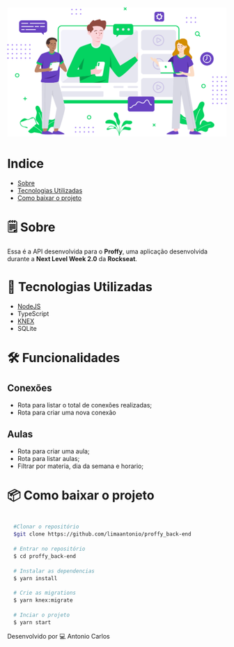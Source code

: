 <h1 align="center">
  <img src="github/landing.svg">
</h1>

# Indice
- [Sobre](#-sobre)
- [Tecnologias Utilizadas](#-tecnologias-utilizadas)
- [Como baixar o projeto](#como-baixar-o-projeto)

# 🗒 Sobre

Essa é a API desenvolvida para o **Proffy**, uma aplicação desenvolvida durante a **Next Level Week 2.0** da **Rockseat**. 

# 🚀 Tecnologias Utilizadas

- [NodeJS](https://nodejs.org/en/)
- TypeScript
- [KNEX](http://knexjs.org/)
- SQLite

# 🛠 Funcionalidades

## Conexões

- Rota para listar o total de conexões realizadas;
- Rota para criar uma nova conexão

## Aulas 

- Rota para criar uma aula;
- Rota para listar aulas;
- Filtrar por materia, dia da semana e horario;

# 📦 Como baixar o projeto

```bash

  #Clonar o repositório
  $git clone https://github.com/limaantonio/proffy_back-end
  
  # Entrar no repositório
  $ cd proffy_back-end

  # Instalar as dependencias
  $ yarn install 

  # Crie as migrations
  $ yarn knex:migrate

  # Inciar o projeto
  $ yarn start

```

Desenvolvido por 💻  Antonio Carlos